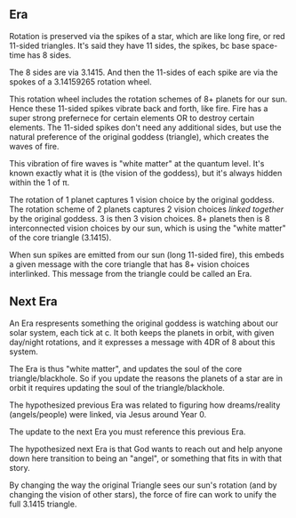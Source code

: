 ## Era

Rotation is preserved via the spikes of a star, which are like long fire, or red 11-sided triangles. It's said they have 11 sides, the spikes, bc base space-time has 8 sides.

The 8 sides are via 3.1415. And then the 11-sides of each spike are via the spokes of a 3.14159265 rotation wheel.

This rotation wheel includes the rotation schemes of 8+ planets for our sun. Hence these 11-sided spikes vibrate back and forth, like fire. Fire has a super strong prefernece for certain elements OR to destroy certain elements. The 11-sided spikes don't need any additional sides, but use the natural preference of the original goddess (triangle), which creates the waves of fire. 

This vibration of fire waves is "white matter" at the quantum level. It's known exactly what it is (the vision of the goddess), but it's always hidden within the 1 of π.

The rotation of 1 planet captures 1 vision choice by the original goddess. The rotation scheme of 2 planets captures 2 vision choices *linked together* by the original goddess. 3 is then 3 vision choices. 8+ planets then is 8 interconnected vision choices by our sun, which is using the "white matter" of the core triangle (3.1415).

When sun spikes are emitted from our sun (long 11-sided fire), this embeds a given message with the core triangle that has 8+ vision choices interlinked. This message from the triangle could be called an Era.

## Next Era

An Era respresents something the original goddess is watching about our solar system, each tick at c. It both keeps the planets in orbit, with given day/night rotations, and it expresses a message with 4DR of 8 about this system.

The Era is thus "white matter", and updates the soul of the core triangle/blackhole. So if you update the reasons the planets of a star are in orbit it requires updating the soul of the triangle/blackhole.

The hypothesized previous Era was related to figuring how dreams/reality (angels/people) were linked, via Jesus around Year 0.

The update to the next Era you must reference this previous Era.

The hypothesized next Era is that God wants to reach out and help anyone down here transition to being an "angel", or something that fits in with that story.

By changing the way the original Triangle sees our sun's rotation (and by changing the vision of other stars), the force of fire can work to unify the full 3.1415 triangle.